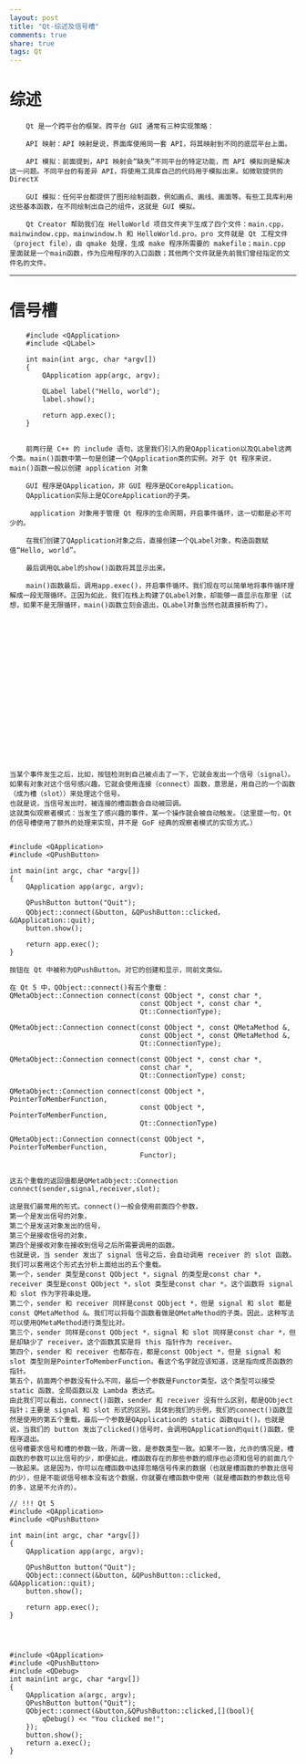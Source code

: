 ```yaml
---
layout: post
title: "Qt-综述及信号槽" 
comments: true
share: true
tags: Qt
---
```


# 综述 #


		Qt 是一个跨平台的框架。跨平台 GUI 通常有三种实现策略：
	
		API 映射：API 映射是说，界面库使用同一套 API，将其映射到不同的底层平台上面。
		
		API 模拟：前面提到，API 映射会“缺失”不同平台的特定功能，而 API 模拟则是解决这一问题。不同平台的有差异 API，将使用工具库自己的代码用于模拟出来。如微软提供的 DirectX
		
		GUI 模拟：任何平台都提供了图形绘制函数，例如画点、画线、画面等。有些工具库利用这些基本函数，在不同绘制出自己的组件，这就是 GUI 模拟。
		
		Qt Creator 帮助我们在 HelloWorld 项目文件夹下生成了四个文件：main.cpp，mainwindow.cpp，mainwindow.h 和 HelloWorld.pro。pro 文件就是 Qt 工程文件（project file），由 qmake 处理，生成 make 程序所需要的 makefile；main.cpp 里面就是一个main函数，作为应用程序的入口函数；其他两个文件就是先前我们曾经指定的文件名的文件。


----------

# 信号槽 #
		
		
		#include <QApplication>
		#include <QLabel>
		
		int main(int argc, char *argv[])
		{
		    QApplication app(argc, argv);
		
		    QLabel label("Hello, world");
		    label.show();
		
		    return app.exec();
		}
		
		
		前两行是 C++ 的 include 语句，这里我们引入的是QApplication以及QLabel这两个类。main()函数中第一句是创建一个QApplication类的实例。对于 Qt 程序来说，main()函数一般以创建 application 对象
		
		GUI 程序是QApplication，非 GUI 程序是QCoreApplication。
		QApplication实际上是QCoreApplication的子类。
		
		 application 对象用于管理 Qt 程序的生命周期，开启事件循环，这一切都是必不可少的。
		
		在我们创建了QApplication对象之后，直接创建一个QLabel对象，构造函数赋值“Hello, world”。
		
		最后调用QLabel的show()函数将其显示出来。
		
		main()函数最后，调用app.exec()，开启事件循环。我们现在可以简单地将事件循环理解成一段无限循环。正因为如此，我们在栈上构建了QLabel对象，却能够一直显示在那里（试想，如果不是无限循环，main()函数立刻会退出，QLabel对象当然也就直接析构了）。
	
	
	
	
	















	当某个事件发生之后，比如，按钮检测到自己被点击了一下，它就会发出一个信号（signal）。
	如果有对象对这个信号感兴趣，它就会使用连接（connect）函数，意思是，用自己的一个函数（成为槽（slot））来处理这个信号。
	也就是说，当信号发出时，被连接的槽函数会自动被回调。
	这就类似观察者模式：当发生了感兴趣的事件，某一个操作就会被自动触发。（这里提一句，Qt 的信号槽使用了额外的处理来实现，并不是 GoF 经典的观察者模式的实现方式。）
	
	
	#include <QApplication>
	#include <QPushButton>
	 
	int main(int argc, char *argv[])
	{
	    QApplication app(argc, argv);
	 
	    QPushButton button("Quit");
	    QObject::connect(&button, &QPushButton::clicked，&QApplication::quit);
	    button.show();
	 
	    return app.exec();
	}
	
	按钮在 Qt 中被称为QPushButton。对它的创建和显示，同前文类似。
	
	在 Qt 5 中，QObject::connect()有五个重载：
	QMetaObject::Connection connect(const QObject *, const char *,
	                                const QObject *, const char *,
	                                Qt::ConnectionType);
	 
	QMetaObject::Connection connect(const QObject *, const QMetaMethod &,
	                                const QObject *, const QMetaMethod &,
	                                Qt::ConnectionType);
	 
	QMetaObject::Connection connect(const QObject *, const char *,
	                                const char *,
	                                Qt::ConnectionType) const;
	 
	QMetaObject::Connection connect(const QObject *, PointerToMemberFunction,
	                                const QObject *, PointerToMemberFunction,
	                                Qt::ConnectionType)
	 
	QMetaObject::Connection connect(const QObject *, PointerToMemberFunction,
	                                Functor);
	
	
	这五个重载的返回值都是QMetaObject::Connection
	connect(sender,signal,receiver,slot);
	
	这是我们最常用的形式。connect()一般会使用前面四个参数，
	第一个是发出信号的对象，
	第二个是发送对象发出的信号，
	第三个是接收信号的对象，
	第四个是接收对象在接收到信号之后所需要调用的函数。
	也就是说，当 sender 发出了 signal 信号之后，会自动调用 receiver 的 slot 函数。
	我们可以套用这个形式去分析上面给出的五个重载。
	第一个，sender 类型是const QObject *，signal 的类型是const char *，receiver 类型是const QObject *，slot 类型是const char *。这个函数将 signal 和 slot 作为字符串处理。
	第二个，sender 和 receiver 同样是const QObject *，但是 signal 和 slot 都是const QMetaMethod &。我们可以将每个函数看做是QMetaMethod的子类。因此，这种写法可以使用QMetaMethod进行类型比对。
	第三个，sender 同样是const QObject *，signal 和 slot 同样是const char *，但是却缺少了 receiver。这个函数其实是将 this 指针作为 receiver。
	第四个，sender 和 receiver 也都存在，都是const QObject *，但是 signal 和 slot 类型则是PointerToMemberFunction。看这个名字就应该知道，这是指向成员函数的指针。
	第五个，前面两个参数没有什么不同，最后一个参数是Functor类型。这个类型可以接受 static 函数、全局函数以及 Lambda 表达式。
	由此我们可以看出，connect()函数，sender 和 receiver 没有什么区别，都是QObject指针；主要是 signal 和 slot 形式的区别。具体到我们的示例，我们的connect()函数显然是使用的第五个重载，最后一个参数是QApplication的 static 函数quit()。也就是说，当我们的 button 发出了clicked()信号时，会调用QApplication的quit()函数，使程序退出。
	信号槽要求信号和槽的参数一致，所谓一致，是参数类型一致。如果不一致，允许的情况是，槽函数的参数可以比信号的少，即便如此，槽函数存在的那些参数的顺序也必须和信号的前面几个一致起来。这是因为，你可以在槽函数中选择忽略信号传来的数据（也就是槽函数的参数比信号的少），但是不能说信号根本没有这个数据，你就要在槽函数中使用（就是槽函数的参数比信号的多，这是不允许的）。
	
	// !!! Qt 5
	#include <QApplication>
	#include <QPushButton>
	
	int main(int argc, char *argv[])
	{
	    QApplication app(argc, argv);
	
	    QPushButton button("Quit");
	    QObject::connect(&button, &QPushButton::clicked, &QApplication::quit);
	    button.show();
	
	    return app.exec();
	}
	
	
	
	
	#include <QApplication>
	#include <QPushButton>
	#include <QDebug>
	int main(int argc, char *argv[])
	{
	    QApplication a(argc, argv);
	    QPushButton button("Quit");
	    QObject::connect(&button,&QPushButton::clicked,[](bool){
	        qDebug() << "You clicked me!";
	    });
	    button.show();
	    return a.exec();
	}
	
	
	
	










